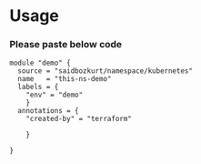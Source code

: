 # Usage

### Please paste below code
```
module "demo" {
  source = "saidbozkurt/namespace/kubernetes"
  name   = "this-ns-demo"
  labels = {
    "env" = "demo"
    }
  annotations = {
    "created-by" = "terraform"

    }

}
```
